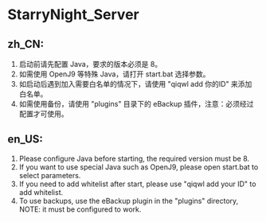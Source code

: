 # StarryNight_Server

## zh_CN:
1. 启动前请先配置 Java，要求的版本必须是 8。
2. 如需使用 OpenJ9 等特殊 Java，请打开 start.bat 选择参数。
3. 如启动后遇到加入需要白名单的情况下，请使用 "qiqwl add 你的ID" 来添加白名单。
4. 如需使用备份，请使用 "plugins" 目录下的 eBackup 插件，注意：必须经过配置才可使用。

## en_US:
1. Please configure Java before starting, the required version must be 8.
2. If you want to use special Java such as OpenJ9, please open start.bat to select parameters.
3. If you need to add whitelist after start, please use "qiqwl add your ID" to add whitelist.
4. To use backups, use the eBackup plugin in the "plugins" directory, NOTE: it must be configured to work.
